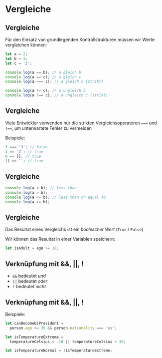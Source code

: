 # Vergleiche

## Vergleiche

Für den Einsatz von grundlegenden Kontrollstrukturen müssen wir Werte vergleichen können:

```js
let a = 2;
let b = 3;
let c = '2';

console.log(a == b); // a gleich b
console.log(a == c); // a gleich c
console.log(a === c); // a gleich c (strikt)

console.log(a != c); // a ungleich b
console.log(a !== c); // a ungleich c (strikt)
```

## Vergleiche

Viele Entwickler verwenden nur die strikten Vergleichsoperatoren `===` und `!==`, um unterwartete Fehler zu vermeiden

Beispiele:

```js
3 === '3'; // false
3 == '3'; // true
0 == []; // true
[] == ''; // true
```

## Vergleiche

```js
console.log(a < b); // less than
console.log(a > b);
console.log(a <= b); // less than or equal to
console.log(a >= b);
```

## Vergleiche

Das Resultat eines Vergleichs ist ein _boolescher Wert_ (`True` / `False`)

Wir können das Resultat in einer Variablen speichern:

```js
let isAdult = age >= 18;
```

## Verknüpfung mit &&, ||, !

- `&&` bedeutet _und_
- `||` bedeutet _oder_
- `!` bedeutet _nicht_

## Verknüpfung mit &&, ||, !

Beispiele:

```js
let canBecomeUsPresident =
  person.age >= 35 && person.nationality === 'us';
```

```js
let isTemperatureExtreme =
  temperatureCelsius < -10 || temperatureCelsius > 30;
```

```js
let isTemperatureNormal = !isTemperatureExtreme;
```
